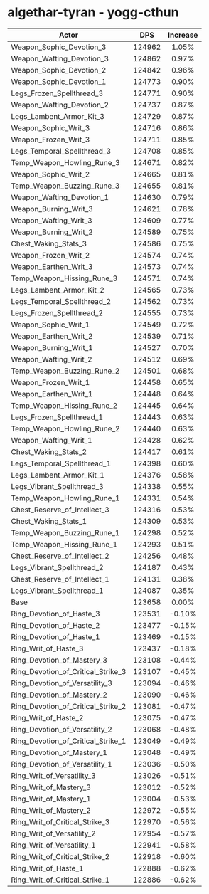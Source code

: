 # algethar-tyran - yogg-cthun
| Actor | DPS | Increase |
|---|:---:|:---:|
|Weapon_Sophic_Devotion_3|124962|1.05%|
|Weapon_Wafting_Devotion_3|124862|0.97%|
|Weapon_Sophic_Devotion_2|124842|0.96%|
|Weapon_Sophic_Devotion_1|124773|0.90%|
|Legs_Frozen_Spellthread_3|124771|0.90%|
|Weapon_Wafting_Devotion_2|124737|0.87%|
|Legs_Lambent_Armor_Kit_3|124729|0.87%|
|Weapon_Sophic_Writ_3|124716|0.86%|
|Weapon_Frozen_Writ_3|124711|0.85%|
|Legs_Temporal_Spellthread_3|124708|0.85%|
|Temp_Weapon_Howling_Rune_3|124671|0.82%|
|Weapon_Sophic_Writ_2|124665|0.81%|
|Temp_Weapon_Buzzing_Rune_3|124655|0.81%|
|Weapon_Wafting_Devotion_1|124630|0.79%|
|Weapon_Burning_Writ_3|124621|0.78%|
|Weapon_Wafting_Writ_3|124609|0.77%|
|Weapon_Burning_Writ_2|124589|0.75%|
|Chest_Waking_Stats_3|124586|0.75%|
|Weapon_Frozen_Writ_2|124574|0.74%|
|Weapon_Earthen_Writ_3|124573|0.74%|
|Temp_Weapon_Hissing_Rune_3|124571|0.74%|
|Legs_Lambent_Armor_Kit_2|124565|0.73%|
|Legs_Temporal_Spellthread_2|124562|0.73%|
|Legs_Frozen_Spellthread_2|124555|0.73%|
|Weapon_Sophic_Writ_1|124549|0.72%|
|Weapon_Earthen_Writ_2|124539|0.71%|
|Weapon_Burning_Writ_1|124527|0.70%|
|Weapon_Wafting_Writ_2|124512|0.69%|
|Temp_Weapon_Buzzing_Rune_2|124501|0.68%|
|Weapon_Frozen_Writ_1|124458|0.65%|
|Weapon_Earthen_Writ_1|124448|0.64%|
|Temp_Weapon_Hissing_Rune_2|124445|0.64%|
|Legs_Frozen_Spellthread_1|124443|0.63%|
|Temp_Weapon_Howling_Rune_2|124440|0.63%|
|Weapon_Wafting_Writ_1|124428|0.62%|
|Chest_Waking_Stats_2|124417|0.61%|
|Legs_Temporal_Spellthread_1|124398|0.60%|
|Legs_Lambent_Armor_Kit_1|124376|0.58%|
|Legs_Vibrant_Spellthread_3|124338|0.55%|
|Temp_Weapon_Howling_Rune_1|124331|0.54%|
|Chest_Reserve_of_Intellect_3|124316|0.53%|
|Chest_Waking_Stats_1|124309|0.53%|
|Temp_Weapon_Buzzing_Rune_1|124298|0.52%|
|Temp_Weapon_Hissing_Rune_1|124293|0.51%|
|Chest_Reserve_of_Intellect_2|124256|0.48%|
|Legs_Vibrant_Spellthread_2|124187|0.43%|
|Chest_Reserve_of_Intellect_1|124131|0.38%|
|Legs_Vibrant_Spellthread_1|124087|0.35%|
|Base|123658|0.00%|
|Ring_Devotion_of_Haste_3|123531|-0.10%|
|Ring_Devotion_of_Haste_2|123477|-0.15%|
|Ring_Devotion_of_Haste_1|123469|-0.15%|
|Ring_Writ_of_Haste_3|123437|-0.18%|
|Ring_Devotion_of_Mastery_3|123108|-0.44%|
|Ring_Devotion_of_Critical_Strike_3|123107|-0.45%|
|Ring_Devotion_of_Versatility_3|123094|-0.46%|
|Ring_Devotion_of_Mastery_2|123090|-0.46%|
|Ring_Devotion_of_Critical_Strike_2|123081|-0.47%|
|Ring_Writ_of_Haste_2|123075|-0.47%|
|Ring_Devotion_of_Versatility_2|123068|-0.48%|
|Ring_Devotion_of_Critical_Strike_1|123049|-0.49%|
|Ring_Devotion_of_Mastery_1|123048|-0.49%|
|Ring_Devotion_of_Versatility_1|123036|-0.50%|
|Ring_Writ_of_Versatility_3|123026|-0.51%|
|Ring_Writ_of_Mastery_3|123012|-0.52%|
|Ring_Writ_of_Mastery_1|123004|-0.53%|
|Ring_Writ_of_Mastery_2|122972|-0.55%|
|Ring_Writ_of_Critical_Strike_3|122970|-0.56%|
|Ring_Writ_of_Versatility_2|122954|-0.57%|
|Ring_Writ_of_Versatility_1|122941|-0.58%|
|Ring_Writ_of_Critical_Strike_2|122918|-0.60%|
|Ring_Writ_of_Haste_1|122888|-0.62%|
|Ring_Writ_of_Critical_Strike_1|122886|-0.62%|
